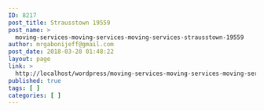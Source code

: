 ```yaml
---
ID: 8217
post_title: Strausstown 19559
post_name: >
  moving-services-moving-services-moving-services-strausstown-19559
author: mrgabonijeff@gmail.com
post_date: 2018-03-28 01:48:22
layout: page
link: >
  http://localhost/wordpress/moving-services-moving-services-moving-services-strausstown-19559/
published: true
tags: [ ]
categories: [ ]
---
```

